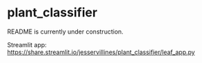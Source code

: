# plant_classifier
README is currently under construction.

Streamlit app: https://share.streamlit.io/jesservillines/plant_classifier/leaf_app.py
